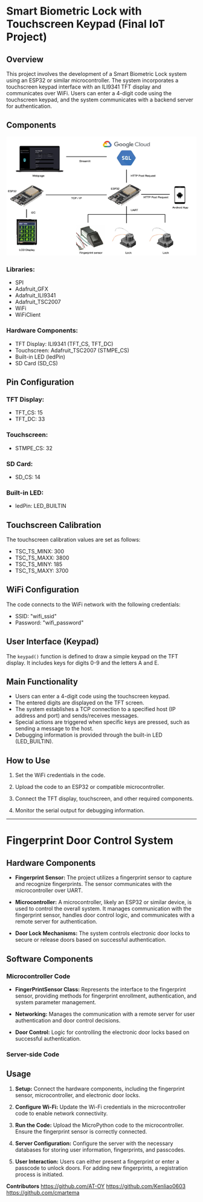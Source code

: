 # Smart Biometric Lock with Touchscreen Keypad (Final IoT Project)

## Overview

This project involves the development of a Smart Biometric Lock system using an ESP32 or similar microcontroller. The system incorporates a touchscreen keypad interface with an ILI9341 TFT display and communicates over WiFi. Users can enter a 4-digit code using the touchscreen keypad, and the system communicates with a backend server for authentication.

## Components

![Block Diagram for project](https://github.com/cmartema/IoT-Project/blob/main/src/BlockDiagram.png)

### Libraries:

- SPI
- Adafruit_GFX
- Adafruit_ILI9341
- Adafruit_TSC2007
- WiFi
- WiFiClient

### Hardware Components:

- TFT Display: ILI9341 (TFT_CS, TFT_DC)
- Touchscreen: Adafruit_TSC2007 (STMPE_CS)
- Built-in LED (ledPin)
- SD Card (SD_CS)

## Pin Configuration

### TFT Display:

- TFT_CS: 15
- TFT_DC: 33

### Touchscreen:

- STMPE_CS: 32

### SD Card:

- SD_CS: 14

### Built-in LED:

- ledPin: LED_BUILTIN

## Touchscreen Calibration

The touchscreen calibration values are set as follows:

- TSC_TS_MINX: 300
- TSC_TS_MAXX: 3800
- TSC_TS_MINY: 185
- TSC_TS_MAXY: 3700

## WiFi Configuration

The code connects to the WiFi network with the following credentials:
- SSID: "wifi_ssid"
- Password: "wifi_password"

## User Interface (Keypad)

The `keypad()` function is defined to draw a simple keypad on the TFT display. It includes keys for digits 0-9 and the letters A and E.

## Main Functionality

- Users can enter a 4-digit code using the touchscreen keypad.
- The entered digits are displayed on the TFT screen.
- The system establishes a TCP connection to a specified host (IP address and port) and sends/receives messages.
- Special actions are triggered when specific keys are pressed, such as sending a message to the host.
- Debugging information is provided through the built-in LED (LED_BUILTIN).

## How to Use

1. Set the WiFi credentials in the code.

2. Upload the code to an ESP32 or compatible microcontroller.

3. Connect the TFT display, touchscreen, and other required components.

4. Monitor the serial output for debugging information.

---

# Fingerprint Door Control System

## Hardware Components

- **Fingerprint Sensor:** The project utilizes a fingerprint sensor to capture and recognize fingerprints. The sensor communicates with the microcontroller over UART.

- **Microcontroller:** A microcontroller, likely an ESP32 or similar device, is used to control the overall system. It manages communication with the fingerprint sensor, handles door control logic, and communicates with a remote server for authentication.

- **Door Lock Mechanisms:** The system controls electronic door locks to secure or release doors based on successful authentication.

## Software Components

### Microcontroller Code



- **FingerPrintSensor Class:** Represents the interface to the fingerprint sensor, providing methods for fingerprint enrollment, authentication, and system parameter management.

- **Networking:** Manages the communication with a remote server for user authentication and door control decisions.

- **Door Control:** Logic for controlling the electronic door locks based on successful authentication.

### Server-side Code



## Usage

1. **Setup:** Connect the hardware components, including the fingerprint sensor, microcontroller, and electronic door locks.

2. **Configure Wi-Fi:** Update the Wi-Fi credentials in the microcontroller code to enable network connectivity.

3. **Run the Code:** Upload the MicroPython code to the microcontroller. Ensure the fingerprint sensor is correctly connected.

4. **Server Configuration:** Configure the server with the necessary databases for storing user information, fingerprints, and passcodes.

5. **User Interaction:** Users can either present a fingerprint or enter a passcode to unlock doors. For adding new fingerprints, a registration process is initiated.

**Contributors**
    https://github.com/AT-OY
    https://github.com/Kenliao0603
    https://github.com/cmartema
    
